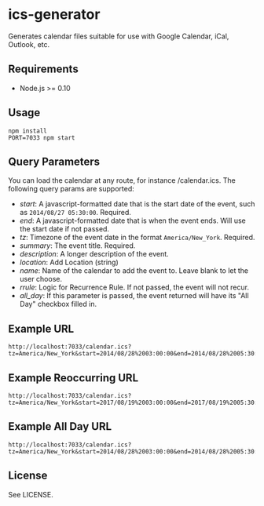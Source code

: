 ics-generator
=============

Generates calendar files suitable for use with Google Calendar, iCal, Outlook, etc.

Requirements
------------

  * Node.js >= 0.10

Usage
-----

    npm install
    PORT=7033 npm start

Query Parameters
----------------

You can load the calendar at any route, for instance /calendar.ics.  The following query params are supported:

  * _start_: A javascript-formatted date that is the start date of the event, such as `2014/08/27 05:30:00`.  Required.
  * _end_: A javascript-formatted date that is when the event ends.  Will use the start date if not passed.
  * _tz_: Timezone of the event date in the format `America/New_York`.  Required.
  * _summary_: The event title.  Required.
  * _description_: A longer description of the event.
  * _location_: Add Location (string)
  * _name_: Name of the calendar to add the event to.  Leave blank to let the user choose.
  * _rrule_: Logic for Recurrence Rule. If not passed, the event will not recur.
  * _all_day_: If this parameter is passed, the event returned will have its "All Day" checkbox filled in.

Example URL
-----------

    http://localhost:7033/calendar.ics?tz=America/New_York&start=2014/08/28%2003:00:00&end=2014/08/28%2005:30:00&summary=my%20event&description=this%20is%20an%20event.&location=Movable%20Ink

Example Reoccurring URL
-----------

    http://localhost:7033/calendar.ics?tz=America/New_York&start=2017/08/19%2003:00:00&end=2017/08/19%2005:30:00&summary=my%20event&description=this%20is%20an%20event.&location=Movable%20Ink&rrule=FREQ=MONTHLY;BYMONTHDAY=17

Example All Day URL
-----------
  
    http://localhost:7033/calendar.ics?tz=America/New_York&start=2014/08/28%2003:00:00&end=2014/08/28%2005:30:00&summary=my%20event&description=this%20is%20an%20event.&location=Movable%20Ink&all_day=1

License
-------

See LICENSE.
